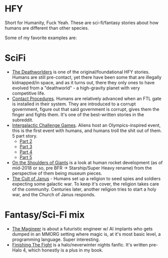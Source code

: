 # HFY

Short for Humanity, Fuck Yeah. These are sci-fi/fantasy stories about how humans are different than other species.

Some of my favorite examples are:

# SciFi

- [The Deathworlders](https://deathworlders.com/books/deathworlders/) is one of the original/foundational HFY stories. Humans are still pre-contact, yet there have been some that are illegally kidnapped/in space, and as it turns out, there they only ones to have evolved from a "deathworld" - a high-gravity planet with very competitive life.
- [Contact Procedures](https://www.reddit.com/r/HFY/comments/248g8d/oc_contact_procedures/). Humans are relatively advanced when an FTL gate is installed in their system. They are introduced to a corrupt government, figure out that said government is corrupt, gives them the finger and fights them. It's one of the best-written stories in the subreddit.
- [Intergalactic Challenge Games](https://www.reddit.com/r/HFY/comments/3dyrmm/oc_intergalactic_challenge_games/). Aliens host an Olympics-inspired event, this is the first event with humans, and humans troll the shit out of them. 5 part story.
  - [Part 2](https://www.reddit.com/r/HFY/comments/3e6ucu/oc_intergalactic_challenge_games_ii/)
  - [Part 3](https://www.reddit.com/r/HFY/comments/3ec1o6/oc_intergalactic_challenge_games_iii/)
  - [Part 4](https://www.reddit.com/r/HFY/comments/3eobqj/oc_intergalactic_challenge_games_iv/)
  - [Part 5](https://www.reddit.com/r/HFY/comments/3eocvu/oc_intergalactic_challenge_games_v/)
- [On the Shoulders of Giants](https://www.reddit.com/r/HFY/comments/869f0e/on_the_shoulders_of_giants/) is a look at human rocket development (as of mid-2018 or so, pre BFR -> Starship/Super Heavy rename) from the perspective of them being museum pieces.
- [The Cult of Janus](https://www.reddit.com/r/HFY/comments/93xgbo/the_cult_of_janus_oc/) - Humans set up a religion to seed spies and soldiers expecting some galactic war. To keep it's cover, the religion takes care of the community. Centuries later, another religion tries to start a holy war, and the Church of Janus responds.

# Fantasy/Sci-Fi mix

- [The Magineer](https://www.themagineer.com/chapter-1/) is about a futuristic engineer w/ AI implants who gets dumped in an MMORG setting where magic is, at it's most basic level, a programming language. Super interesting.
- [Finishing The Fight](https://www.fanfiction.net/s/4108390/1/Halo-Finishing-the-Fight) is a halo/neverwinter nights fanfic. It's written pre-Halo 4, which honestly is a plus in my book.

